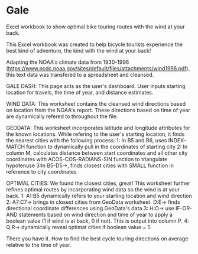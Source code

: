 # Gale
Excel workbook to show optimal bike touring routes with the wind at your back.

This Excel workbook was created to help bicycle tourists experience the best kind of adventure, the kind with the wind at your back!

Adapting the NOAA's climate data from 1930-1996 (https://www.ncdc.noaa.gov/sites/default/files/attachments/wind1996.pdf), this text data was transfered to a spreadsheet and cleansed.

GALE DASH:
This page acts as the user's dashboard. User inputs starting location for travels, the time of year, and distance estimates.

WIND DATA: 
This worksheet contains the cleansed wind directions based on location from the NOAA's report. These directions based on time of year are dynamically refered to throughout the file.

GEODATA:
This worksheet incorporates latitude and longitude attributes for the known locations. While refering to the user's starting location, it finds the nearest cities with the following process:
  1: In B5 and B6, uses INDEX-MATCH function to dynamically pull in the coordinates of starting city
  2: In column M, calculates distance between start coordinates and all other city coordinates with ACOS-COS-RADIANS-SIN function to            triangulate hypotenuse
  3:In B5-D5->, finds closest cities with SMALL function in reference to city coordinates

OPTIMAL CITIES:
We found the closest cities, great! This worksheet further refines optimal routes by incorporating wind data so the wind is at your back. 
  1: A1:B5 dynamically refers to your starting location and wind direction
  2: A7:C7-> brings in closest cities from GeoData worksheet. D:E-> finds directional coordinate differences using GeoData's data
  3: H:O-> use IF-OR-AND statements based on wind direction and time of year to apply a boolean value (1 if wind is at back, 0 if not).        This is output into column P.
  4: Q:R-> dynamically reveal optimat cities if boolean value = 1.
  
There you have it. How to find the best cycle touring directions on average relative to the time of year.
